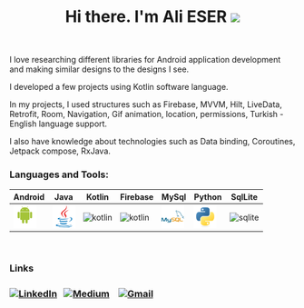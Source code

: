 
<h1 align="center">Hi there. I'm Ali ESER <img src="https://raw.githubusercontent.com/iampavangandhi/iampavangandhi/master/gifs/Hi.gif" width="30px"></h1>
<br/>
<p>

I love researching different libraries for Android application development and making similar designs to the designs I see.

I developed a few projects using Kotlin software language.

In my projects, I used structures such as Firebase, MVVM, Hilt, LiveData, Retrofit, Room, Navigation, Gif animation, location, permissions, Turkish - English language support. 

I also have knowledge about technologies such as Data binding, Coroutines, Jetpack compose, RxJava.



<h3 align="left">Languages and Tools:</h3>

| Android  |  Java |  Kotlin | Firebase  |  MySql |  Python | SqlLite  |
|---|---|---|---|---|---|---|
| <img src="https://raw.githubusercontent.com/devicons/devicon/master/icons/android/android-original-wordmark.svg" alt="android" width="40" height="40"/> </a> <a href="https://www.w3.org/html/" target="_blank" rel="noreferrer"> | <img src="https://raw.githubusercontent.com/devicons/devicon/master/icons/java/java-original.svg" alt="java" width="40" height="40"/> </a> <a href="https://kotlinlang.org" target="_blank" rel="noreferrer">  |  <img src="https://www.vectorlogo.zone/logos/kotlinlang/kotlinlang-icon.svg" alt="kotlin" width="40" height="40"/> </a> <a href="https://www.mysql.com/" target="_blank" rel="noreferrer">  |  <img src="https://www.vectorlogo.zone/logos/firebase/firebase-icon.svg" alt="kotlin" width="40" height="40"/> </a> <a href="https://www.mysql.com/" target="_blank" rel="noreferrer"> |  <img src="https://raw.githubusercontent.com/devicons/devicon/master/icons/mysql/mysql-original-wordmark.svg" alt="mysql" width="40" height="40"/> </a> <a href="https://www.python.org" target="_blank" rel="noreferrer"> | <img src="https://raw.githubusercontent.com/devicons/devicon/master/icons/python/python-original.svg" alt="python" width="40" height="40"/> </a> <a href="https://www.sqlite.org/" target="_blank" rel="noreferrer">   | <img src="https://www.vectorlogo.zone/logos/sqlite/sqlite-icon.svg" alt="sqlite" width="40" height="40"/> </a> |

<br>
<h3 align="left">Links</h3>
</p>
<h3 align="left">
<a href="https://www.linkedin.com/in/ali-eser-0039b018a/"><img src="https://img.icons8.com/fluency/96/null/linkedin.png" alt="LinkedIn" width="60" align="center"/></a>&nbsp&nbsp
<a href="https://medium.com/@ali.eser.50"><img src="https://img.icons8.com/glyph-neue/64/null/medium-logo.png" alt="Medium" width="64" align="center"/></a>&nbsp&nbsp&nbsp
<a href="mailto:ali.eser.50@gmail.com"><img src="https://img.icons8.com/fluency/96/null/gmail-new.png" alt="Gmail" width="56" align="center"/></a>&nbsp&nbsp&nbsp
</h3>
<!---
eserali/eserali is a ✨ special ✨ repository because its `README.md` (this file) appears on your GitHub profile.
You can click the Preview link to take a look at your changes.
--->
